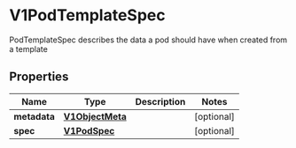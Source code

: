 

# V1PodTemplateSpec

PodTemplateSpec describes the data a pod should have when created from a template
## Properties

Name | Type | Description | Notes
------------ | ------------- | ------------- | -------------
**metadata** | [**V1ObjectMeta**](V1ObjectMeta.md) |  |  [optional]
**spec** | [**V1PodSpec**](V1PodSpec.md) |  |  [optional]



